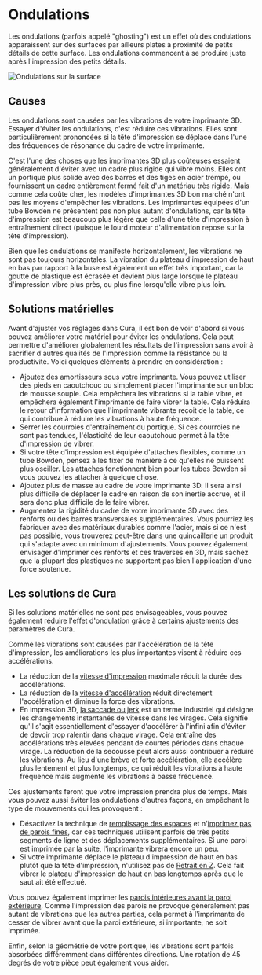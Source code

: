 Ondulations
====
Les ondulations (parfois appelé "ghosting") est un effet où des ondulations apparaissent sur des surfaces par ailleurs plates à proximité de petits détails de cette surface. Les ondulations commencent à se produire juste après l'impression des petits détails.

![Ondulations sur la surface](../../../articles/images/ringing.jpg)

Causes
----
Les ondulations sont causées par les vibrations de votre imprimante 3D. Essayer d'éviter les ondulations, c'est réduire ces vibrations. Elles sont particulièrement prononcées si la tête d'impression se déplace dans l'une des fréquences de résonance du cadre de votre imprimante.

C'est l'une des choses que les imprimantes 3D plus coûteuses essaient généralement d'éviter avec un cadre plus rigide qui vibre moins. Elles ont un portique plus solide avec des barres et des tiges en acier trempé, ou fournissent un cadre entièrement fermé fait d'un matériau très rigide. Mais comme cela coûte cher, les modèles d'imprimantes 3D bon marché n'ont pas les moyens d'empêcher les vibrations. Les imprimantes équipées d'un tube Bowden ne présentent pas non plus autant d'ondulations, car la tête d'impression est beaucoup plus légère que celle d'une tête d'impression à entraînement direct (puisque le lourd moteur d'alimentation repose sur la tête d'impression).

Bien que les ondulations se manifeste horizontalement, les vibrations ne sont pas toujours horizontales. La vibration du plateau d'impression de haut en bas par rapport à la buse est également un effet très important, car la goutte de plastique est écrasée et devient plus large lorsque le plateau d'impression vibre plus près, ou plus fine lorsqu'elle vibre plus loin.

Solutions matérielles
----
Avant d'ajuster vos réglages dans Cura, il est bon de voir d'abord si vous pouvez améliorer votre matériel pour éviter les ondulations. Cela peut permettre d'améliorer globalement les résultats de l'impression sans avoir à sacrifier d'autres qualités de l'impression comme la résistance ou la productivité. Voici quelques éléments à prendre en considération :
* Ajoutez des amortisseurs sous votre imprimante. Vous pouvez utiliser des pieds en caoutchouc ou simplement placer l'imprimante sur un bloc de mousse souple. Cela empêchera les vibrations si la table vibre, et empêchera également l'imprimante de faire vibrer la table. Cela réduira le retour d'information que l'imprimante vibrante reçoit de la table, ce qui contribue à réduire les vibrations à haute fréquence.
* Serrer les courroies d'entraînement du portique. Si ces courroies ne sont pas tendues, l'élasticité de leur caoutchouc permet à la tête d'impression de vibrer.
* Si votre tête d'impression est équipée d'attaches flexibles, comme un tube Bowden, pensez à les fixer de manière à ce qu'elles ne puissent plus osciller. Les attaches fonctionnent bien pour les tubes Bowden si vous pouvez les attacher à quelque chose.
* Ajoutez plus de masse au cadre de votre imprimante 3D. Il sera ainsi plus difficile de déplacer le cadre en raison de son inertie accrue, et il sera donc plus difficile de le faire vibrer.
* Augmentez la rigidité du cadre de votre imprimante 3D avec des renforts ou des barres transversales supplémentaires. Vous pourriez les fabriquer avec des matériaux durables comme l'acier, mais si ce n'est pas possible, vous trouverez peut-être dans une quincaillerie un produit qui s'adapte avec un minimum d'ajustements. Vous pouvez également envisager d'imprimer ces renforts et ces traverses en 3D, mais sachez que la plupart des plastiques ne supportent pas bien l'application d'une force soutenue.

Les solutions de Cura
----
Si les solutions matérielles ne sont pas envisageables, vous pouvez également réduire l'effet d'ondulation grâce à certains ajustements des paramètres de Cura.

Comme les vibrations sont causées par l'accélération de la tête d'impression, les améliorations les plus importantes visent à réduire ces accélérations.
* La réduction de la [vitesse d'impression](../speed/speed_print.md)  maximale réduit la durée des accélérations.
* La réduction de la [vitesse d'accélération](../speed/acceleration_print.md) réduit directement l'accélération et diminue la force des vibrations.
* En impression 3D, [la saccade ou jerk](../speed/jerk_print.md) est un terme industriel qui désigne les changements instantanés de vitesse dans les virages. Cela signifie qu'il s'agit essentiellement d'essayer d'accélérer à l'infini afin d'éviter de devoir trop ralentir dans chaque virage. Cela entraîne des accélérations très élevées pendant de courtes périodes dans chaque virage. La réduction de la secousse peut alors aussi contribuer à réduire les vibrations. Au lieu d'une brève et forte accélération, elle accélère plus lentement et plus longtemps, ce qui réduit les vibrations à haute fréquence mais augmente les vibrations à basse fréquence.

Ces ajustements feront que votre impression prendra plus de temps. Mais vous pouvez aussi éviter les ondulations d'autres façons, en empêchant le type de mouvements qui les provoquent :
* Désactivez la technique de [remplissage des espaces](../shell/fill_perimeter_gaps.md) et n'[imprimez pas de parois fines](../shell/fill_outline_gaps.md), car ces techniques utilisent parfois de très petits segments de ligne et des déplacements supplémentaires. Si une paroi est imprimée par la suite, l'imprimante vibrera encore un peu.
* Si votre imprimante déplace le plateau d'impression de haut en bas plutôt que la tête d'impression, n'utilisez pas de [Retrait en Z](../travel/retraction_hop_enabled.md). Cela fait vibrer le plateau d'impression de haut en bas longtemps après que le saut ait été effectué.

Vous pouvez également imprimer les [parois intérieures avant la paroi extérieure](../shell/outer_inset_first.md). Comme l'impression des parois ne provoque généralement pas autant de vibrations que les autres parties, cela permet à l'imprimante de cesser de vibrer avant que la paroi extérieure, si importante, ne soit imprimée.

Enfin, selon la géométrie de votre portique, les vibrations sont parfois absorbées différemment dans différentes directions. Une rotation de 45 degrés de votre pièce peut également vous aider. 
